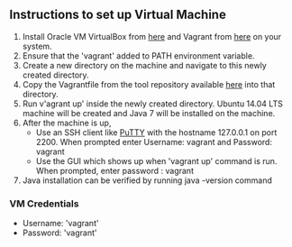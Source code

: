 ## Instructions to set up Virtual Machine  

1. Install Oracle VM VirtualBox from [here](https://www.virtualbox.org/wiki/Downloads) and Vagrant from [here](https://www.vagrantup.com/downloads.html) on your system. 
2. Ensure that the 'vagrant' added to PATH environment variable.
2. Create a new directory on the machine and navigate to this newly created directory.
3. Copy the Vagrantfile from the tool repository available [here](https://github.com/SoftwareEngineeringToolDemos/ICSE-2012-javamop/blob/master/build-vm/Vagrantfile) into that directory.
4. Run v'agrant up' inside the newly created directory. Ubuntu 14.04 LTS machine will be created and Java 7 will be installed on the machine.
5. After the machine is up, 
   * Use an SSH client like [PuTTY](http://www.chiark.greenend.org.uk/~sgtatham/putty/download.html) with the hostname 127.0.0.1 on port 2200. When prompted enter Username: vagrant and Password: vagrant
   * Use the GUI which shows up when 'vagrant up' command is run. When prompted, enter password : vagrant
6. Java installation can be verified by running java -version command
  

### VM Credentials
* Username: 'vagrant'
* Password: 'vagrant'  
